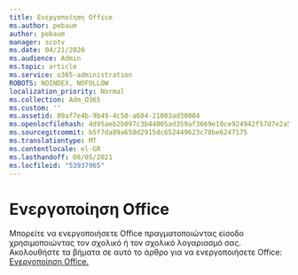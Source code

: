 ```yaml
---
title: Ενεργοποίηση Office
ms.author: pebaum
author: pebaum
manager: scotv
ms.date: 04/21/2020
ms.audience: Admin
ms.topic: article
ms.service: o365-administration
ROBOTS: NOINDEX, NOFOLLOW
localization_priority: Normal
ms.collection: Adm_O365
ms.custom: ''
ms.assetid: 89af7e4b-9b49-4c50-a604-21003ad30004
ms.openlocfilehash: 4d95aeb2b097c3b44005ad359af3669e10ce924942f57d7e2a5cd7759128b1f7
ms.sourcegitcommit: b5f7da89a650d2915dc652449623c78be6247175
ms.translationtype: MT
ms.contentlocale: el-GR
ms.lasthandoff: 08/05/2021
ms.locfileid: "53937965"
---
```

# <a name="activate-office"></a>Ενεργοποίηση Office

Μπορείτε να ενεργοποιήσετε Office πραγματοποιώντας είσοδο χρησιμοποιώντας τον σχολικό ή τον σχολικό λογαριασμό σας. Ακολουθήστε τα βήματα σε αυτό το άρθρο για να ενεργοποιήσετε Office: [Ενεργοποίηση Office.](https://support.office.com/article/Activate-Office-365-Office-2016-or-Office-2013-1144e0de-e849-496e-8e33-ed6fb1b34202.aspx)
  